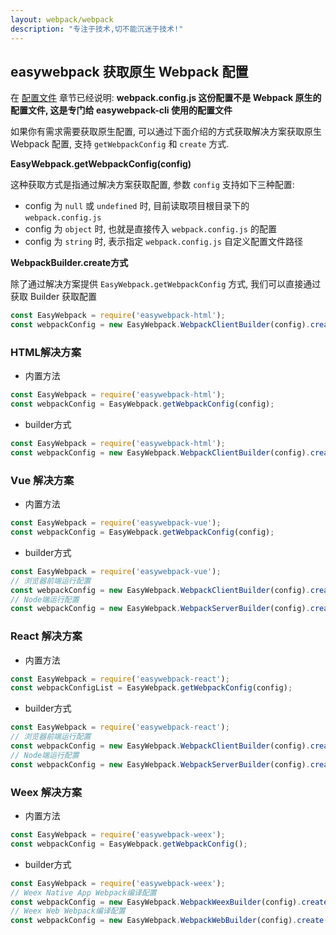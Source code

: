 ```yaml
---
layout: webpack/webpack
description: "专注于技术,切不能沉迷于技术!"
---
```


## easywebpack 获取原生 Webpack 配置

在 [配置文件](http://127.0.0.1:4000/easywebpack/webpack/js/) 章节已经说明: **webpack.config.js 这份配置不是 Webpack 原生的配置文件, 这是专门给 easywebpack-cli 使用的配置文件**

如果你有需求需要获取原生配置, 可以通过下面介绍的方式获取解决方案获取原生 Webpack 配置,  支持 `getWebpackConfig` 和 `create` 方式.


**EasyWebpack.getWebpackConfig(config)**

这种获取方式是指通过解决方案获取配置, 参数 `config` 支持如下三种配置:

- config 为 `null` 或 `undefined` 时, 目前读取项目根目录下的 `webpack.config.js`
- config 为 `object` 时, 也就是直接传入 `webpack.config.js` 的配置
- config 为 `string` 时, 表示指定  `webpack.config.js` 自定义配置文件路径


**WebpackBuilder.create方式**

除了通过解决方案提供 `EasyWebpack.getWebpackConfig` 方式, 我们可以直接通过获取 Builder 获取配置


```js
const EasyWebpack = require('easywebpack-html');
const webpackConfig = new EasyWebpack.WebpackClientBuilder(config).create();
```

### HTML解决方案

- 内置方法

```js
const EasyWebpack = require('easywebpack-html');
const webpackConfig = EasyWebpack.getWebpackConfig(config);
```

- builder方式

```js
const EasyWebpack = require('easywebpack-html');
const webpackConfig = new EasyWebpack.WebpackClientBuilder(config).create();
```

### Vue 解决方案

- 内置方法

```js
const EasyWebpack = require('easywebpack-vue');
const webpackConfig = EasyWebpack.getWebpackConfig(config);
```

- builder方式


```js
const EasyWebpack = require('easywebpack-vue');
// 浏览器前端运行配置
const webpackConfig = new EasyWebpack.WebpackClientBuilder(config).create();
// Node端运行配置
const webpackConfig = new EasyWebpack.WebpackServerBuilder(config).create();
```


### React 解决方案


- 内置方法

```js
const EasyWebpack = require('easywebpack-react');
const webpackConfigList = EasyWebpack.getWebpackConfig(config);
```

- builder方式


```js
const EasyWebpack = require('easywebpack-react');
// 浏览器前端运行配置
const webpackConfig = new EasyWebpack.WebpackClientBuilder(config).create();
// Node端运行配置
const webpackConfig = new EasyWebpack.WebpackServerBuilder(config).create();
```

### Weex 解决方案

- 内置方法
```js
const EasyWebpack = require('easywebpack-weex');
const webpackConfig = EasyWebpack.getWebpackConfig();
```

- builder方式

```js
const EasyWebpack = require('easywebpack-weex');
// Weex Native App Webpack编译配置
const webpackConfig = new EasyWebpack.WebpackWeexBuilder(config).create();
// Weex Web Webpack编译配置
const webpackConfig = new EasyWebpack.WebpackWebBuilder(config).create();
```
